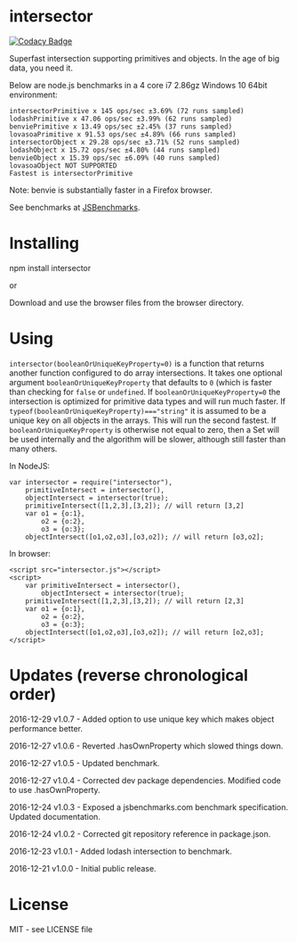 # intersector

[![Codacy Badge](https://api.codacy.com/project/badge/Grade/b4709e14023040cbb957b7c587be236b)](https://www.codacy.com/app/syblackwell/intersector?utm_source=github.com&utm_medium=referral&utm_content=anywhichway/intersector&utm_campaign=badger)

Superfast intersection supporting primitives and objects. In the age of big data, you need it.

Below are node.js benchmarks in a 4 core i7 2.86gz Windows 10 64bit environment:

```
intersectorPrimitive x 145 ops/sec ±3.69% (72 runs sampled)
lodashPrimitive x 47.06 ops/sec ±3.99% (62 runs sampled)
benviePrimitive x 13.49 ops/sec ±2.45% (37 runs sampled)
lovasoaPrimitive x 91.53 ops/sec ±4.89% (66 runs sampled)
intersectorObject x 29.28 ops/sec ±3.71% (52 runs sampled)
lodashObject x 15.72 ops/sec ±4.80% (44 runs sampled)
benvieObject x 15.39 ops/sec ±6.09% (40 runs sampled)
lovasoaObject NOT SUPPORTED
Fastest is intersectorPrimitive
```

Note: benvie is substantially faster in a Firefox browser.

See benchmarks at [JSBenchmarks](http://www.jsbenchmarks.com/index.html?anywhichway/intersection/master/benchmark.js).

# Installing

npm install intersector

or

Download and use the browser files from the browser directory.

# Using

`intersector(booleanOrUniqueKeyProperty=0)` is a function that returns another function configured to do array intersections. It takes one optional argument `booleanOrUniqueKeyProperty` that defaults to `0` (which is faster than checking for `false` or `undefined`. If `booleanOrUniqueKeyProperty=0`  the intersection is optimized for primitive data types and will run much faster. If `typeof(booleanOrUniqueKeyProperty)==="string"` it is assumed to be a unique
key on all objects in the arrays. This will run the second fastest. If `booleanOrUniqueKeyProperty` is otherwise not
equal to zero, then a Set will be used internally and the algorithm will be slower, although still faster than many others.

In NodeJS:

```
var intersector = require("intersector"),
	primitiveIntersect = intersector(),
	objectIntersect = intersector(true);
	primitiveIntersect([1,2,3],[3,2]); // will return [3,2]
	var o1 = {o:1},
		o2 = {o:2},
		o3 = {o:3};
	objectIntersect([o1,o2,o3],[o3,o2]); // will return [o3,o2];
```

In browser:

```
<script src="intersector.js"></script>
<script>
	var primitiveIntersect = intersector(),
		objectIntersect = intersector(true);
	primitiveIntersect([1,2,3],[3,2]); // will return [2,3]
	var o1 = {o:1},
		o2 = {o:2},
		o3 = {o:3};
	objectIntersect([o1,o2,o3],[o3,o2]); // will return [o2,o3];
</script>
```

# Updates (reverse chronological order)

2016-12-29 v1.0.7 - Added option to use unique key which makes object performance better.

2016-12-27 v1.0.6 - Reverted .hasOwnProperty which slowed things down.

2016-12-27 v1.0.5 - Updated benchmark.

2016-12-27 v1.0.4 - Corrected dev package dependencies. Modified code to use .hasOwnProperty.

2016-12-24 v1.0.3 - Exposed a jsbenchmarks.com benchmark specification. Updated documentation.

2016-12-24 v1.0.2 - Corrected git repository reference in package.json.

2016-12-23 v1.0.1 - Added lodash intersection to benchmark.

2016-12-21 v1.0.0 - Initial public release.

# License

MIT - see LICENSE file
